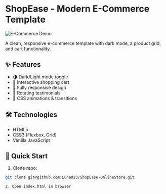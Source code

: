 # ShopEase - Modern E-Commerce Template

![E-Commerce Demo](https://via.placeholder.com/800x400.png?text=ShopEase+Demo)

A clean, responsive e-commerce template with dark mode, a product grid, and cart functionality.

## ✨ Features

- 🌗 Dark/Light mode toggle
- 🛒 Interactive shopping cart
- 📱 Fully responsive design
- 🔄 Rotating testimonials
- 🎨 CSS animations & transitions

## 🛠️ Technologies

- HTML5
- CSS3 (Flexbox, Grid)
- Vanilla JavaScript

## 🚀 Quick Start

1. Clone repo:
```bash
git clone git@github.com:Luna023/ShopEase-OnlineStore.git

2. Open index.html in browser
